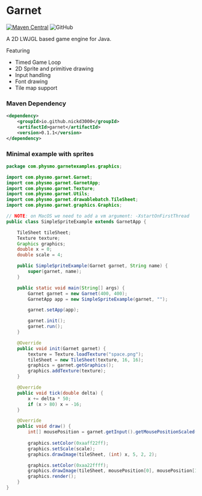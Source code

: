# Garnet

[![Maven Central](https://maven-badges.herokuapp.com/maven-central/io.github.nickd3000/garnet/badge.svg)](https://maven-badges.herokuapp.com/maven-central/io.github.nickd3000/garnet)
![GitHub](https://img.shields.io/github/license/nickd3000/garnet)

A 2D LWJGL based game engine for Java.

Featuring

- Timed Game Loop
- 2D Sprite and primitive drawing
- Input handling
- Font drawing
- Tile map support

### Maven Dependency

``` xml
<dependency>
    <groupId>io.github.nickd3000</groupId>
    <artifactId>garnet</artifactId>
    <version>0.1.1</version>
</dependency>
```

### Minimal example with sprites

``` java
package com.physmo.garnetexamples.graphics;

import com.physmo.garnet.Garnet;
import com.physmo.garnet.GarnetApp;
import com.physmo.garnet.Texture;
import com.physmo.garnet.Utils;
import com.physmo.garnet.drawablebatch.TileSheet;
import com.physmo.garnet.graphics.Graphics;

// NOTE: on MacOS we need to add a vm argument: -XstartOnFirstThread
public class SimpleSpriteExample extends GarnetApp {

    TileSheet tileSheet;
    Texture texture;
    Graphics graphics;
    double x = 0;
    double scale = 4;

    public SimpleSpriteExample(Garnet garnet, String name) {
        super(garnet, name);
    }

    public static void main(String[] args) {
        Garnet garnet = new Garnet(400, 400);
        GarnetApp app = new SimpleSpriteExample(garnet, "");

        garnet.setApp(app);

        garnet.init();
        garnet.run();
    }

    @Override
    public void init(Garnet garnet) {
        texture = Texture.loadTexture("space.png");
        tileSheet = new TileSheet(texture, 16, 16);
        graphics = garnet.getGraphics();
        graphics.addTexture(texture);
    }

    @Override
    public void tick(double delta) {
        x += delta * 50;
        if (x > 80) x = -16;
    }

    @Override
    public void draw() {
        int[] mousePosition = garnet.getInput().getMousePositionScaled(scale);
        
        graphics.setColor(0xaaff22ff);
        graphics.setScale(scale);
        graphics.drawImage(tileSheet, (int) x, 5, 2, 2);

        graphics.setColor(0xaa22ffff);
        graphics.drawImage(tileSheet, mousePosition[0], mousePosition[1], 2, 2);
        graphics.render();
    }
}
```

